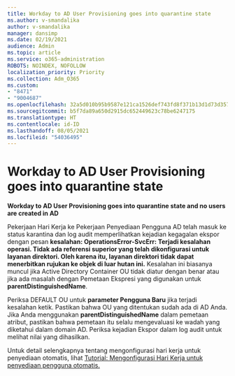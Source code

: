 ```yaml
---
title: Workday to AD User Provisioning goes into quarantine state
ms.author: v-smandalika
author: v-smandalika
manager: dansimp
ms.date: 02/19/2021
audience: Admin
ms.topic: article
ms.service: o365-administration
ROBOTS: NOINDEX, NOFOLLOW
localization_priority: Priority
ms.collection: Adm_O365
ms.custom:
- "8471"
- "9004687"
ms.openlocfilehash: 32a5d010b95b9587e121ca1526def743fd8f371b13d1d73d3578c692839edf19
ms.sourcegitcommit: b5f7da89a650d2915dc652449623c78be6247175
ms.translationtype: HT
ms.contentlocale: id-ID
ms.lasthandoff: 08/05/2021
ms.locfileid: "54036495"
---
```

# <a name="workday-to-ad-user-provisioning-goes-into-quarantine-state"></a>Workday to AD User Provisioning goes into quarantine state

**Workday to AD User Provisioning goes into quarantine state and no users are created in AD**

Pekerjaan Hari Kerja ke Pekerjaan Penyediaan Pengguna AD telah masuk ke status karantina dan log audit memperlihatkan kejadian kegagalan ekspor dengan pesan **kesalahan: OperationsError-SvcErr: Terjadi kesalahan operasi. Tidak ada referensi superior yang telah dikonfigurasi untuk layanan direktori. Oleh karena itu, layanan direktori tidak dapat menerbitkan rujukan ke objek di luar hutan ini.** Kesalahan ini biasanya muncul jika Active Directory Container OU tidak diatur dengan benar atau jika ada masalah dengan Pemetaan Ekspresi yang digunakan untuk **parentDistinguishedName**.

Periksa DEFAULT OU untuk **parameter Pengguna Baru** jika terjadi kesalahan ketik. Pastikan bahwa OU yang ditentukan sudah ada di AD Anda. Jika Anda menggunakan **parentDistinguishedName** dalam pemetaan atribut, pastikan bahwa pemetaan itu selalu mengevaluasi ke wadah yang diketahui dalam domain AD. Periksa kejadian Ekspor dalam log audit untuk melihat nilai yang dihasilkan.

Untuk detail selengkapnya tentang mengonfigurasi hari kerja untuk penyediaan otomatis, lihat [Tutorial: Mengonfigurasi Hari Kerja untuk penyediaan pengguna otomatis.](https://docs.microsoft.com/azure/active-directory/saas-apps/workday-inbound-tutorial)

